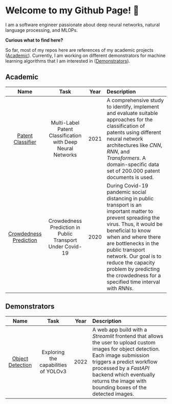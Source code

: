 # Welcome to my Github Page! 👋

I am a software engineer passionate about deep neural networks, natural language processing, and MLOPs.

**Curious what to find here?**

So far, most of my repos here are references of my academic projects ([Academic](#academic)). Currently, I am working on different demonstrators for machine learning algorithms that I am interested in ([Demonstrators](#demonstrators)).

## Academic

  | Name   | Task | Year | Description
  |:---:   | :---: | :---: |  :---
  | [Patent Classifier](https://github.com/cdrc1103/PatentClassifier) | Multi-Label Patent Classification with Deep Neural Networks |2021|A comprehensive study to identify, implement and evaluate suitable approaches for the classification of patents using different neural network architectures like *CNN*, *RNN*, and *Transformers*. A domain-specific data set of 200.000 patent documents is used.
  | [Crowdedness Prediction](https://github.com/cdrc1103/CrowdednessPrediction) | Crowdedness Prediction in Public Transport Under Covid-19 |2020| During Covid-19 pandemic social distancing in public transport is an important matter to prevent spreading the virus. Thus, it would be beneficial to know when and where there are bottlenecks in the public transport network. Our goal is to reduce the capacity problem by predicting the crowdedness for a specified time interval with *RNNs*.
  
## Demonstrators

  | Name   | Task | Year | Description
  |:---:   | :---: | :---: |  :---
  | [Object Detection](https://github.com/cdrc1103/ObjectDetection) | Exploring the capabilities of YOLOv3 |2022| A web app build with a *Streamlit* frontend that allows the user to upload custom images for object detection. Each image submission triggers a predict workflow processed by a *FastAPI* backend which eventually returns the image with bounding boxes of the detected images.

